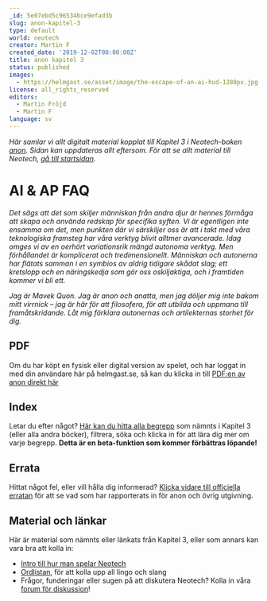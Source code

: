 ```yaml
---
_id: 5e07ebd5c965346ce9efad3b
slug: anon-kapitel-3
type: default
world: neotech
creator: Martin F
created_date: '2019-12-02T00:00:00Z'
title: anon kapitel 3
status: published
images:
  - https://helmgast.se/asset/image/the-escape-of-an-ai-hud-1280px.jpg
license: all_rights_reserved
editors:
  - Martin Fröjd
  - Martin F
language: sv
---
```

_Här samlar vi allt digitalt material kopplat till Kapitel 3 i Neotech-boken [anon](https://lore.pub/+getanon). Sidan kan uppdateras allt eftersom. För att se allt material till Neotech, [gå till startsidan](https://helmgast.se/neotech)._

AI & AP FAQ
===========

_Det sägs att det som skiljer människan från andra djur är hennes förmåga att skapa och använda redskap för specifika syften. Vi är egentligen inte ensamma om det, men punkten där vi särskiljer oss är att i takt med våra teknologiska framsteg har våra verktyg blivit alltmer avancerade. Idag omges vi av en oerhört variationsrik mängd autonoma verktyg. Men förhållandet är komplicerat och tredimensionellt. Människan och autonerna har flätats samman i en symbios av aldrig tidigare skådat slag; ett kretslopp och en näringskedja som gör oss oskiljaktiga, och i framtiden kommer vi bli ett._

_Jag är Mavek Quon. Jag är anon och anatta, men jag döljer mig inte bakom mitt virrnick – jag är här för att filosofera, för att utbilda och uppmana till framåtskridande. Låt mig förklara autonernas och artilekternas storhet för dig._

PDF
---

Om du har köpt en fysisk eller digital version av spelet, och har loggat in med din användare här på helmgast.se, så kan du klicka in till [PDF:en av anon direkt här](https://helmgast.se/asset/download/neotech/neo-1337/anon-flattened.pdf)

Index
-----

Letar du efter något? [Här kan du hitta alla begrepp](https://helmgast.se/neotech/topics/?view=index) som nämnts i Kapitel 3 (eller alla andra böcker), filtrera, söka och klicka in för att lära dig mer om varje begrepp. **Detta är en beta-funktion som kommer förbättras löpande!**

Errata
------

Hittat något fel, eller vill hålla dig informerad? [Klicka vidare till officiella erratan](https://helmgast.se/neotech/neotech-errata) för att se vad som har rapporterats in för anon och övrig utgivning.

Material och länkar
-------------------

Här är material som nämnts eller länkats från Kapitel 3, eller som annars kan vara bra att kolla in:

*   [Intro till hur man spelar Neotech](https://helmgast.se/neotech/hur-spelar-man-neotech)
*   [Ordlistan](https://helmgast.se/neotech/ordlista), för att kolla upp all lingo och slang
*   Frågor, funderingar eller sugen på att diskutera Neotech? Kolla in våra [forum för diskussion](https://lore.pub/+neforum)!
